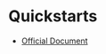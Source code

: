 # Quickstarts
- [Official Document](https://learn.microsoft.com/en-us/azure/storage/blobs/storage-quickstart-blobs-dotnet?tabs=net-cli%2Cmanaged-identity%2Croles-azure-portal%2Csign-in-azure-cli%2Cidentity-visual-studio&pivots=blob-storage-quickstart-scratch)